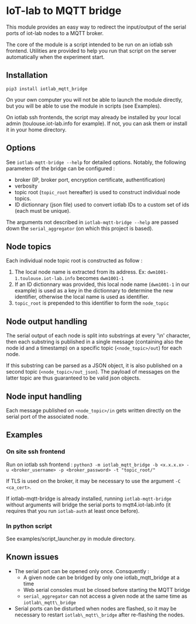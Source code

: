 # IoT-lab to MQTT bridge

This module provides an easy way to redirect the input/output of the serial ports of iot-lab nodes to a MQTT broker.

The core of the module is a script intended to be run on an iotlab ssh frontend. Utilities are provided to help you run that script on the server automatically when the experiment start.

## Installation

`pip3 install iotlab_mqtt_bridge`

On your own computer you will not be able to launch the module directly, but you will be able to use the module in scripts (see Examples).

On iotlab ssh frontends, the script may already be installed by your local admin (toulouse.iot-lab.info for example). If not, you can ask them or install it in your home directory.

## Options

See `iotlab-mqtt-bridge --help` for detailed options. Notably, the following parameters of the bridge can be configured :
  * broker (IP, broker port, encryption certificate, authentification)
  * verbosity
  * topic root (`topic_root` hereafter) is used to construct individual node topics.
  * ID dictionnary (json file) used to convert iotlab IDs to a custom set of ids (each must be unique).

The arguments not described in `iotlab-mqtt-bridge --help` are passed down the `serial_aggregator` (on which this project is based).

## Node topics

Each individual node topic root is constructed as follow :
  1. The local node name is extracted from its address. Ex: `dwm1001-1.toulouse.iot-lab.info` becomes `dwm1001-1`
  2. If an ID dictionnary was provided, this local node name (`dwm1001-1` in our example) is used as a key in the dictionnary to determine the new identifier, otherwise the local name is used as identifier.
  3. `topic_root` is prepended to this identifier to form the `node_topic`
  

## Node output handling

The serial output of each node is split into substrings at every '\n' character, then each substring is published in a single message (containing also the node id and a timestamp) on a specific topic (`<node_topic>/out`) for each node. 

If this substring can be parsed as a JSON object, it is also published on a second topic (`<node_topic>/out_json`). The payload of messages on the latter topic are thus guaranteed to be valid json objects.

## Node input handling

Each message published on `<node_topic>/in` gets written directly on the serial port of the associated node.


## Examples 
### On site ssh frontend

Run on iotlab ssh frontend :
`python3 -m iotlab_mqtt_bridge -b <x.x.x.x> -u <broker_username> -p <broker_password> -t "topic_root/" `

If TLS is used on the broker, it may be necessary to use the argument `-C <ca_cert>`.

If iotlab-mqtt-bridge is already installed, running `iotlab-mqtt-bridge` without arguments will bridge the serial ports to mqtt4.iot-lab.info (it requires that you run `iotlab-auth` at least once before).


### In python script

See examples/script_launcher.py in module directory.


## Known issues

  * The serial port can be opened only once. Consquently :
    * A given node can be bridged by only one iotlab\_mqtt\_bridge at a time
    * Web serial consoles must be closed before starting the MQTT bridge
    * `serial_aggregator` can not access a given node at the same time as `iotlab\_mqtt\_bridge`
  * Serial ports can be disturbed when nodes are flashed, so it may be necessary to restart `iotlab\_mqtt\_bridge` after re-flashing the nodes.
  
